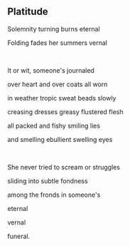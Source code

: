 ## Platitude

Solemnity turning burns eternal

Folding fades her summers vernal

<br>

It or wit, someone's journaled

over heart and over coats all worn

in weather tropic sweat beads slowly

creasing dresses greasy flustered flesh

all packed and fishy smiling lies

and smelling ebullient swelling eyes

<br>

She never tried to scream or struggles

sliding into subtle fondness

among the fronds in someone's

eternal

vernal

funeral.


<br>
<p align="right>michael p. mcandrew</p>

